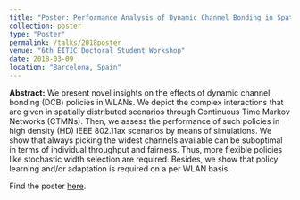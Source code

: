 ```yaml
---
title: "Poster: Performance Analysis of Dynamic Channel Bonding in Spatially Distributed High Density WLANs"
collection: poster
type: "Poster"
permalink: /talks/2018poster
venue: "6th EITIC Doctoral Student Workshop"
date: 2018-03-09
location: "Barcelona, Spain"
---
```


**Abstract:** We present novel insights on the effects of dynamic channel bonding (DCB) policies in WLANs. We depict the complex interactions that are given in spatially distributed scenarios through Continuous Time Markov Networks (CTMNs). Then, we assess the performance of such policies in high density (HD) IEEE 802.11ax scenarios by means of simulations. We show that always picking the widest channels available can be suboptimal in terms of individual throughput and fairness. Thus, more flexible policies like stochastic width selection are required. Besides, we show that policy learning and/or adaptation is required on a per WLAN basis.

Find the poster [here](https://github.com/sergiobarra/data_repos/blob/master/posters/poster_doctoral_student_workshop2018_sergio_barrachina.pdf).